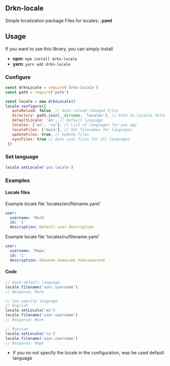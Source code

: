 ## Drkn-locale
Simple localization package
Files for locales: **.yaml**

## Usage
If you want to use this library, you can simply install
  - **npm**: `npm install drkn-locale`
  - **yarn**: `yarn add drkn-locale`

### Configure
```js
const drknLocale = require('drkn-locale')
const path = require('path')

const locale = new drknLocale()
locale.configure({
   autoReload: false, // Auto reload changed files
   directory: path.join(__dirname, 'locales'), // Path to locales folder
   defaultLocale: 'en', // Default language
   locales: ['en', 'ru'], // List of languages for you app
   localeFiles: ['main'], // Set filenames for languages
   updateFiles: true, // Update files
   syncFiles: true // Auto sync files for all languages
 })
```

### Set language
```js
locale.setLocale('you locale') 
```

### Examples

#### Locale files
Example locale file 'locales/en/filename.yaml'
```yaml
user:
  username: 'Mark'
  id: '1'
  description: Default user description
```

Example locale file 'locales/ru/filename.yaml'
```yaml
user:
  username: 'Марк'
  id: '1'
  description: Обычное опиасние пользователя
 ```

#### Code
```js
// Used default language
locale.filename('user.username')
// Response: Mark

// Use specify language
// English
locale.setLocale('en')
locale.filename('user.username')
// Response: Mark

// Russian
locale.setLocale('ru')
locale.filename('user.username')
// Response: Марк
```
- If you no not specify the locale in the configuration, was be used default language
